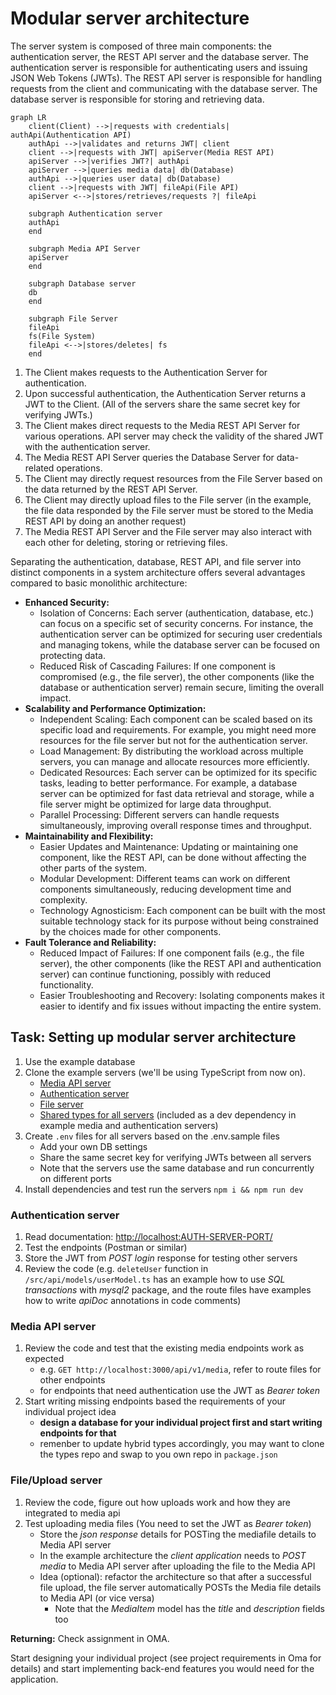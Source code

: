 # Modular server architecture

The server system is composed of three main components: the authentication server, the REST API server and the database server. The authentication server is responsible for authenticating users and issuing JSON Web Tokens (JWTs). The REST API server is responsible for handling requests from the client and communicating with the database server. The database server is responsible for storing and retrieving data.

```mermaid
graph LR
    client(Client) -->|requests with credentials| authApi(Authentication API)
    authApi -->|validates and returns JWT| client
    client -->|requests with JWT| apiServer(Media REST API)
    apiServer -->|verifies JWT?| authApi
    apiServer -->|queries media data| db(Database)
    authApi -->|queries user data| db(Database)
    client -->|requests with JWT| fileApi(File API)
    apiServer <-->|stores/retrieves/requests ?| fileApi

    subgraph Authentication server
    authApi
    end

    subgraph Media API Server
    apiServer
    end

    subgraph Database server
    db
    end

    subgraph File Server
    fileApi
    fs(File System)
    fileApi <-->|stores/deletes| fs
    end
```

1. The Client makes requests to the Authentication Server for authentication.
2. Upon successful authentication, the Authentication Server returns a JWT to the Client. (All of the servers share the same secret key for verifying JWTs.)
3. The Client makes direct requests to the Media REST API Server for various operations. API server may check the validity of the shared JWT with the authentication server. 
4. The Media REST API Server queries the Database Server for data-related operations.
5. The Client may directly request resources from the File Server based on the data returned by the REST API Server.
6. The Client may directly upload files to the File server (in the example, the file data responded by the File server must be stored to the Media REST API by doing an another request)
7. The Media REST API Server and the File server may also interact with each other for deleting, storing or retrieving files.

Separating the authentication, database, REST API, and file server into distinct components in a system architecture offers several advantages compared to basic monolithic architecture:

- **Enhanced Security:**
  - Isolation of Concerns: Each server (authentication, database, etc.) can focus on a specific set of security concerns. For instance, the authentication server can be optimized for securing user credentials and managing tokens, while the database server can be focused on protecting data.
  - Reduced Risk of Cascading Failures: If one component is compromised (e.g., the file server), the other components (like the database or authentication server) remain secure, limiting the overall impact.
- **Scalability and Performance Optimization:**
  - Independent Scaling: Each component can be scaled based on its specific load and requirements. For example, you might need more resources for the file server but not for the authentication server.
  - Load Management: By distributing the workload across multiple servers, you can manage and allocate resources more efficiently.
  - Dedicated Resources: Each server can be optimized for its specific tasks, leading to better performance. For example, a database server can be optimized for fast data retrieval and storage, while a file server might be optimized for large data throughput.
  - Parallel Processing: Different servers can handle requests simultaneously, improving overall response times and throughput.
- **Maintainability and Flexibility:**
  - Easier Updates and Maintenance: Updating or maintaining one component, like the REST API, can be done without affecting the other parts of the system.
  - Modular Development: Different teams can work on different components simultaneously, reducing development time and complexity.
  - Technology Agnosticism: Each component can be built with the most suitable technology stack for its purpose without being constrained by the choices made for other components.
- **Fault Tolerance and Reliability:**
  - Reduced Impact of Failures: If one component fails (e.g., the file server), the other components (like the REST API and authentication server) can continue functioning, possibly with reduced functionality.
  - Easier Troubleshooting and Recovery: Isolating components makes it easier to identify and fix issues without impacting the entire system.

## Task: Setting up modular server architecture

1. Use the example database
1. Clone the example servers (we'll be using TypeScript from now on).
    - [Media API server](https://github.com/ilkkamtk/hybrid-media-api)
    - [Authentication server](https://github.com/ilkkamtk/hybrid-auth-server)
    - [File server](https://github.com/ilkkamtk/hybrid-upload-server)
    - [Shared types for all servers](https://github.com/ilkkamtk/hybrid-types) (included as a dev dependency in example media and authentication servers)
1. Create `.env` files for all servers based on the .env.sample files
    - Add your own DB settings
    - Share the same secret key for verifying JWTs between all servers
    - Note that the servers use the same database and run concurrently on different ports
1. Install dependencies and test run the servers `npm i && npm run dev`

### Authentication server

1. Read documentation: <http://localhost:AUTH-SERVER-PORT/>
1. Test the endpoints (Postman or similar)
1. Store the JWT from _POST login_ response for testing other servers
1. Review the code (e.g. `deleteUser` function in `/src/api/models/userModel.ts` has an example how to use _SQL transactions_ with _mysql2_ package, and the route files have examples how to write _apiDoc_ annotations in code comments)

### Media API server

1. Review the code and test that the existing media endpoints work as expected
   - e.g. `GET http://localhost:3000/api/v1/media`, refer to route files for other endpoints
   - for endpoints that need authentication use the JWT as _Bearer token_
1. Start writing missing endpoints based the requirements of your individual project idea
   - **design a database for your individual project first and start writing endpoints for that**
   - remenber to update hybrid types accordingly, you may want to clone the types repo and swap to you own repo in `package.json`

### File/Upload server

1. Review the code, figure out how uploads work and how they are integrated to media api
1. Test uploading media files (You need to set the JWT as _Bearer token_)
   - Store the _json response_ details for POSTing the mediafile details to Media API server
   - In the example architecture the _client application_ needs to _POST media_ to Media API server after uploading the file to the Media API
   - Idea (optional): refactor the architecture so that after a successful file upload, the file server automatically POSTs the Media file details to Media API (or vice versa)
     - Note that the _MediaItem_ model has the _title_ and _description_ fields too 

**Returning:** Check assignment in OMA.

Start designing your individual project (see project requirements in Oma for details) and start implementing back-end features you would need for the application.
